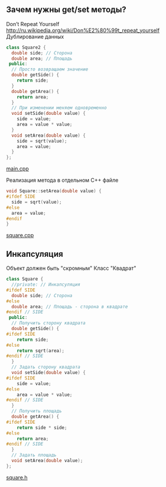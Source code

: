 Зачем нужны get/set методы?
---------------------------
Don’t Repeat Yourself
http://ru.wikipedia.org/wiki/Don%E2%80%99t_repeat_yourself
Дублирование данных
``` cpp
class Square2 {
  double side; // Сторона
  double area; // Площадь
 public:
  // Просто возвращаем значение
  double getSide() {
    return side;
  }
  double getArea() {
    return area;
  }
  // При изменении меняем одновременно
  void setSide(double value) {
    side = value;
    area = value * value;
  }
  void setArea(double value) {
    side = sqrt(value);
    area = value;
  }
};
```

[main.cpp](main.cpp)

Реализация метода в отдельном C++ файле
``` cpp
void Square::setArea(double value) {
#ifdef SIDE
  side = sqrt(value);
#else
  area = value;
#endif
}
```

[square.cpp](square.cpp)

Инкапсуляция
------------
Объект должен быть "скромным"
Класс "Квадрат"
``` cpp
class Square {
  //private: // Инкапсуляция
#ifdef SIDE
  double side; // Сторона
#else
  double area; // Площадь - сторона в квадрате
#endif // SIDE
 public:
  // Получить сторону квадрата
  double getSide() {
#ifdef SIDE
    return side;
#else
    return sqrt(area);
#endif // SIDE
  }
  // Задать сторону квадрата
  void setSide(double value) {
#ifdef SIDE
    side = value;
#else
    area = value * value;
#endif // SIDE
  }
  // Получить площадь
  double getArea() {
#ifdef SIDE
    return side * side;
#else
    return area;
#endif // SIDE
  }
  // Задать площадь
  void setArea(double value);
};
```

[square.h](square.h)

